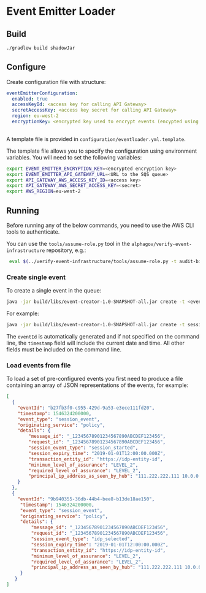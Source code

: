 # Event Emitter Loader

## Build

```bash
./gradlew build shadowJar
```

## Configure

Create configuration file with structure:
```yaml
eventEmitterConfiguration:
  enabled: true
  accessKeyId: <access key for calling API Gateway>
  secretAccessKey: <access key secret for calling API Gateway>
  region: eu-west-2
  encryptionKey: <encrypted key used to encrypt events (encypted using KMS)>
 
```
A template file is provided in `configuration/eventloader.yml.template`.

The template file allows you to specify the configuration using environment variables. You will need
to set the following variables:

```bash
export EVENT_EMITTER_ENCRYPTION_KEY=<encrypted encryption key>
export EVENT_EMITTER_API_GATEWAY_URL=<URL to the SQS queue>
export API_GATEWAY_AWS_ACCESS_KEY_ID=<access key>
export API_GATEWAY_AWS_SECRET_ACCESS_KEY=<secret>
export AWS_REGION=eu-west-2
```

## Running

Before running any of the below commands, you need to use the AWS CLI tools to authenticate.

You can use the `tools/assume-role.py` tool in the `alphagov/verify-event-infrastructure` repository, e.g.:

```bash
 eval $(../verify-event-infrastructure/tools/assume-role.py -t audit-billing-admin-dev -m <AWS OTP code>)
```

### Create single event

To create a single event in the queue:

```bash
java -jar build/libs/event-creator-1.0-SNAPSHOT-all.jar create -t <event_type> -d '<session details as JSON >' -s "<session_id>" -o "<originating_service>" [ --timestamp "<timestamp as YYYY-MM-ddTHH:mm:ss.iiiZ>" ] -c <path to config file>
```


For example:
```bash
java -jar build/libs/event-creator-1.0-SNAPSHOT-all.jar create -t session_event -d '{"session_event_type": "idp_authn_success"}' -s "b6289a9f-1b01-49ec-b3be-cd0aa501e280" -o "policy" --timestamp "2019-01-01T06:30:00.000Z" -c configuration/eventloader.yml
```

The `eventId` is automatically generated and if not specified on the command line, the `timestamp` field
will include the current date and time. All other fields must be included on the command line.

### Load events from file

To load a set of pre-configured events you first need to produce a file containing an array of
JSON representations of the events, for example:

```json
[
  {
    "eventId": "b27fb3f0-c955-429d-9a53-e3ece111fd20",
    "timestamp": 1546324200000,
    "event_type": "session_event",
    "originating_service": "policy",
    "details": {
        "message_id": "_12345678901234567890ABCDEF123456",
        "request_id": "_12345678901234567890ABCDEF123456",
        "session_event_type": "session_started",
        "session_expiry_time": "2019-01-01T12:00:00.000Z",
        "transaction_entity_id": "https://idp-entity-id",
        "minimum_level_of_assurance": "LEVEL_2",
        "required_level_of_assurance": "LEVEL_2",
        "principal_ip_address_as_seen_by_hub": "111.222.222.111 10.0.0.1"
    }
  },
  {
    "eventId": "9b940355-36db-44b4-bee8-b13de18ae150",
     "timestamp": 1546324200000,
     "event_type": "session_event",
     "originating_service": "policy",
     "details": {
         "message_id": "_12345678901234567890ABCDEF123456",
         "request_id": "_12345678901234567890ABCDEF123456",
         "session_event_type": "idp_selected",
         "session_expiry_time": "2019-01-01T12:00:00.000Z",
         "transaction_entity_id": "https://idp-entity-id",
         "minimum_level_of_assurance": "LEVEL_2",
         "required_level_of_assurance": "LEVEL_2",
         "principal_ip_address_as_seen_by_hub": "111.222.222.111 10.0.0.1"
     }
   }
]
```
